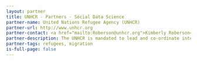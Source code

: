 ```yaml
---
layout: partner
title: UNHCR - Partners - Social Data Science
partner-name: United Nations Refugee Agency (UNHCR)
partner-url: http://www.unhcr.org
partner-contact: <a href="mailto:Roberson@unhcr.org">Kimberly Roberson</a>, Chief of Field Information and Coordination Section
partner-description: The UNHCR is mandated to lead and co-ordinate international action to protect refugees and resolve refugee problems worldwide. 
partner-tags: refugees, migration
is-full-page: false
---
```


